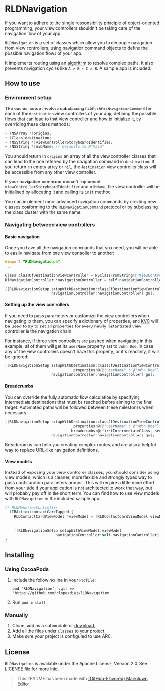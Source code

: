 # RLDNavigation

If you want to adhere to the single responsibility principle of object-oriented programming, your view controllers shouldn't be taking care of the navigation flow of your app.

`RLDNavigation` is a set of classes which allow you to decouple navigation from view controllers, using navigation command objects to define the possible navigation flows of your app.

It implements routing using an [algorithm](http://en.wikipedia.org/wiki/Breadth-first_search) to resolve complex paths. It also prevents navigation cycles like `A > B > C > B`. A sample app is included.

## How to use

### Environment setup

The easiest setup involves subclassing `RLDPushPopNavigationCommand` for each of the `destination` view controllers of your app, defining the possible flows that can lead to that view controller and how to initialize it, by overriding these class methods: 

```objectivec
+ (NSArray *)origins;
+ (Class)destination;
+ (NSString *)viewControllerStoryboardIdentifier;
+ (NSString *)nibName; // Defaults to @"Main"
```

You should return in `origins` an array of all the view controller classes that can lead to the one referred by the navigation command in `destination`. If you return an empty array or `nil`, the `destination` view controller class will be accessible from any other view controller.

If your navigation command doesn't implement `viewControllerStoryboardIdentifier` and `nibName`, the view controller will be initialised by allocating it and calling its `init` method.

You can implement more advanced navigation commands by creating new classes conforming to the `RLDNavigationCommand` protocol or by subclassing the class cluster with the same name.

### Navigating between view controllers

#### Basic navigation

Once you have all the navigation commands that you need, you will be able to easily navigate from one view controller to another:

```objectivec
#import "RLDNavigation.h"
...

Class classOfDestinationViewController = NSClassFromString(@"ViewControllerClass");
UINavigationController *navigationController = self.navigationController;

[[RLDNavigationSetup setupWithDestination:classOfDestinationViewController
                     navigationController:navigationController] go];

```

#### Setting up the view controllers

If you need to pass parameters or customize the view controllers when navigating to them, you can specify a dictionary of properties, and [KVC](https://developer.apple.com/library/ios/documentation/Cocoa/Conceptual/KeyValueCoding/Articles/BasicPrinciples.html#//apple_ref/doc/uid/20002170-178791) will be used to try to set all properties for every newly instantiated view controller in the navigation chain. 

For instance, if three view controllers are pushed when navigating in this example, all of them will get its `userName` property set to `John Doe`. In case any of the view controllers doesn't have this property, or it's readonly, it will be ignored:

```objectivec
[[RLDNavigationSetup setupWithDestination:classOfDestinationViewController
                               properties:@{@"userName" : @"John Doe"}
                     navigationController:navigationController] go];
```

#### Breadcrumbs

You can override the fully automatic flow calculation by specifying intermediate destinations that must be reached before aiming to the final target. Automated paths will be followed between these milestones when necessary.

```objectivec
[[RLDNavigationSetup setupWithDestination:classOfDestinationViewController
                               properties:@{@"userName" : @"John Doe"}
                              breadcrumbs:@(firstIntermediateClass, secondIntermediateClass)
                     navigationController:navigationController] go];
```

Breadcrumbs can help you creating complex routes, and are also a helpful way to replace URL-like navigation definitions.

#### View models

Instead of exposing your view controller classes, you should consider using view models, which is a cleaner, more flexible and strongly typed way to pass configuration parameters around. This will require a little more effort from your side if your application is not architected to work that way, but will probably pay off in the short term. You can find how to use view models with `RLDNavigation` in the included sample app:
```objectivec
// RLDMenuViewController
- (IBAction)contactCardTapped {
    RLDContactCardViewModel *viewModel = [RLDContactCardViewModel viewModelWithName:@"John"
                                                                            surname:@"Doe"
                                                                              email:@"john.doe@example.com"];
    [[RLDNavigationSetup setupWithViewModel:viewModel
                       navigationController:self.navigationController] go];
}
```


## Installing

### Using CocoaPods

1. Include the following line in your `Podfile`:
   ```
   pod 'RLDNavigation', :git => 'https://github.com/rlopezdiez/RLDNavigation'
   ```
2. Run `pod install`

### Manually

1. Clone, add as a submodule or [download.](https://github.com/rlopezdiez/RLDNavigation/zipball/master)
2. Add all the files under `Classes` to your project.
3. Make sure your project is configured to use ARC.

## License

`RLDNavigation` is available under the Apache License, Version 2.0. See LICENSE file for more info.

> This README has been made with [(GitHub-Flavored) Markdown Editor](http://jbt.github.io/markdown-editor)